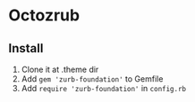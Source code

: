 Octozrub
==========

Install
--------

1. Clone it at .theme dir
2. Add `gem 'zurb-foundation'` to Gemfile
3. Add `require 'zurb-foundation'` in `config.rb`
